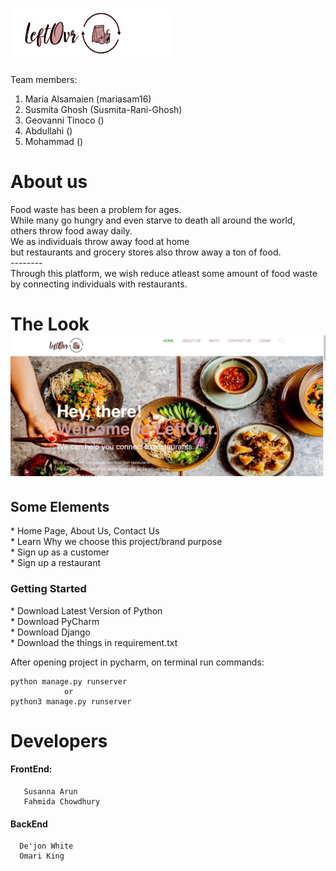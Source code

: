 <h1> <img src ="logo4.jpg" alt="Logo"></h1>

Team members:

1. Maria Alsamaien (mariasam16)
2. Susmita Ghosh (Susmita-Rani-Ghosh)
3. Geovanni Tinoco ()
4. Abdullahi ()
5. Mohammad ()
   
<h1> About us </h1>
<p>Food waste has been a problem for ages. <br>
While many go hungry and even starve to death all around the world,<br>
others throw food away daily. <br>
We as individuals throw away food at home <br>
but restaurants and grocery stores also throw away a ton of food.<br>
--------<br>
Through this platform, we wish reduce atleast some amount of food waste <br>
by connecting individuals with restaurants.  </p>

<h1> The Look <br> <img src ="view.jpeg" alt="Logo"></h1>
<h2> Some Elements </h2><p>
* Home Page, About Us, Contact Us<br>
* Learn Why we choose this project/brand purpose<br>
* Sign up as a customer <br>
* Sign up a restaurant <br>
 <h3>Getting Started</h3>
  * Download Latest Version of Python <br>
  * Download PyCharm<br>
  * Download Django<br>
  * Download the things in requirement.txt<br>

  After opening project in pycharm, on terminal run commands: 
  
  ``` 
  python manage.py runserver  
              or
  python3 manage.py runserver
  ```
# Developers
#### FrontEnd: 
```
   Susanna Arun
   Fahmida Chowdhury
  ```
#### BackEnd
```
  De'jon White 
  Omari King
  ```
   

 
